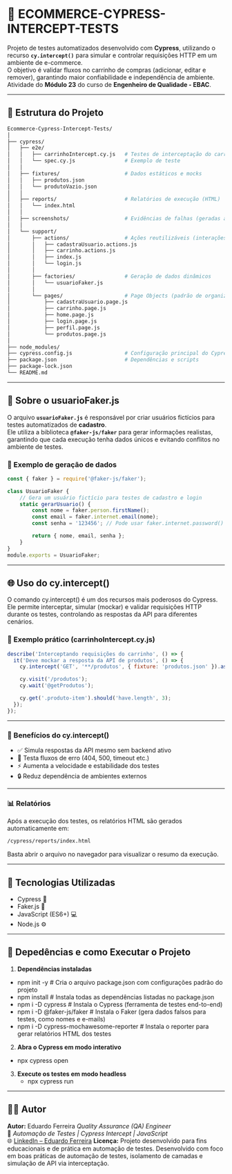 # 🛒 ECOMMERCE-CYPRESS-INTERCEPT-TESTS

Projeto de testes automatizados desenvolvido com **Cypress**, utilizando o recurso **`cy.intercept()`** para simular e controlar requisições HTTP em um ambiente de e-commerce.  
O objetivo é validar fluxos no carrinho de compras (adicionar, editar e remover), garantindo maior confiabilidade e independência de ambiente.  
Atividade do **Módulo 23** do curso de **Engenheiro de Qualidade - EBAC**.

---

## 📁 Estrutura do Projeto

```bash
Ecommerce-Cypress-Intercept-Tests/
│
├── cypress/
│   ├── e2e/
│   │   ├── carrinhoIntercept.cy.js   # Testes de interceptação do carrinho
│   │   └── spec.cy.js                # Exemplo de teste
│   │
│   ├── fixtures/                     # Dados estáticos e mocks
│   │   ├── produtos.json
│   │   └── produtoVazio.json
│   │
│   ├── reports/                      # Relatórios de execução (HTML)
│   │   └── index.html
│   │
│   ├── screenshots/                  # Evidências de falhas (geradas automaticamente)
│   │
│   └── support/
│       ├── actions/                  # Ações reutilizáveis (interações com o sistema)
│       │   ├── cadastraUsuario.actions.js
│       │   ├── carrinho.actions.js
│       │   ├── index.js
│       │   └── login.js
│       │
│       ├── factories/                # Geração de dados dinâmicos
│       │   └── usuarioFaker.js
│       │
│       └── pages/                    # Page Objects (padrão de organização)
│           ├── cadastraUsuario.page.js
│           ├── carrinho.page.js
│           ├── home.page.js
│           ├── login.page.js
│           ├── perfil.page.js
│           └── produtos.page.js
│
├── node_modules/
├── cypress.config.js                 # Configuração principal do Cypress
├── package.json                      # Dependências e scripts
├── package-lock.json
└── README.md

```
---

## 🧠 Sobre o usuarioFaker.js

O arquivo **`usuarioFaker.js`** é responsável por criar usuários fictícios para testes automatizados de **cadastro**.  
Ele utiliza a biblioteca **`@faker-js/faker`** para gerar informações realistas, garantindo que cada execução tenha dados únicos e evitando conflitos no ambiente de testes.

### 🔹 Exemplo de geração de dados
```javascript
const { faker } = require('@faker-js/faker');

class UsuarioFaker {
    // Gera um usuário fictício para testes de cadastro e login
    static gerarUsuario() {
        const nome = faker.person.firstName();
        const email = faker.internet.email(nome);
        const senha = '123456'; // Pode usar faker.internet.password() para mais realismo

        return { nome, email, senha };
    }
}
module.exports = UsuarioFaker;
```
---

## 🌐 Uso do cy.intercept()

O comando cy.intercept() é um dos recursos mais poderosos do Cypress.
Ele permite interceptar, simular (mockar) e validar requisições HTTP durante os testes, controlando as respostas da API para diferentes cenários.

### 🔹 Exemplo prático (carrinhoIntercept.cy.js)
```javascript
describe('Interceptando requisições do carrinho', () => {
  it('Deve mockar a resposta da API de produtos', () => {
    cy.intercept('GET', '**/produtos', { fixture: 'produtos.json' }).as('getProdutos');

    cy.visit('/produtos');
    cy.wait('@getProdutos');

    cy.get('.produto-item').should('have.length', 3);
  });
});
```
---

### 🔹 Benefícios do cy.intercept()

- ✅ Simula respostas da API mesmo sem backend ativo
- 🧪 Testa fluxos de erro (404, 500, timeout etc.)
- ⚡ Aumenta a velocidade e estabilidade dos testes
- 🔒 Reduz dependência de ambientes externos

---

### 📊 Relatórios

Após a execução dos testes, os relatórios HTML são gerados automaticamente em:
```bash
/cypress/reports/index.html
```
Basta abrir o arquivo no navegador para visualizar o resumo da execução.

--- 

## 🧩 Tecnologias Utilizadas

- Cypress 🧪
- Faker.js 👤
- JavaScript (ES6+) 💻
- Node.js ⚙️

--- 

## 🚀 Depedências e como Executar o Projeto

1. **Dependências instaladas**
  - npm init -y     # Cria o arquivo package.json com configurações padrão do projeto
   - npm install     # Instala todas as dependências listadas no package.json
  - npm i -D cypress     # Instala o Cypress (ferramenta de testes end-to-end)
  - npm i -D @faker-js/faker     # Instala o Faker (gera dados falsos para testes, como nomes e e-mails)
  - npm i -D cypress-mochawesome-reporter    # Instala o reporter para gerar relatórios HTML dos testes
   
2. **Abra o Cypress em modo interativo**
  - npx cypress open
3. **Execute os testes em modo headless**
   - npx cypress run
 
---

## 👨‍💻 Autor

**Autor:** Eduardo Ferreira
*Quality Assurance (QA) Engineer*  
🔗 *Automação de Testes | Cypress Intercept | JavaScript*  
🌐 [LinkedIn – Eduardo Ferreira](https://www.linkedin.com/in/edufgs/)
**Licença:** Projeto desenvolvido para fins educacionais e de prática em automação de testes.
Desenvolvido com foco em boas práticas de automação de testes, isolamento de camadas e simulação de API via interceptação.